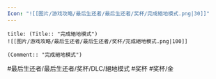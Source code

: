 ```yaml
---
Icon: "![[图片/游戏攻略/最后生还者/最后生还者/奖杯/完成絕地模式.png|30]]"
---
```

```ad-common-gold-trophy
title: (Title:: "完成絕地模式")
![[图片/游戏攻略/最后生还者/最后生还者/奖杯/完成絕地模式.png|100]]

(Comment:: "完成絕地模式")
```

#最后生还者/最后生还者/奖杯/DLC/絕地模式 #奖杯 #奖杯/金
